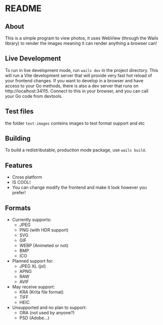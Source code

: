 # README

## About

This is a simple program to view photos, it uses WebView (through the Wails library) to render the images meaning it can render anything a browser can!
## Live Development

To run in live development mode, run `wails dev` in the project directory. This will run a Vite development
server that will provide very fast hot reload of your frontend changes. If you want to develop in a browser
and have access to your Go methods, there is also a dev server that runs on http://localhost:34115. Connect
to this in your browser, and you can call your Go code from devtools.

## Test files
the folder `test-images` conteins images to test format support and etc

## Building

To build a redistributable, production mode package, use `wails build`.

## Features
- Cross platform
- IS COOL!
- You can change modify the frontend and make it look however you prefer!

## Formats
- Currently supports:
    - JPEG
    - PNG (with HDR support)
    - SVG
    - GIF
    - WEBP (Animeted or not)
    - BMP
    - ICO
- Planned support for:
    - JPEG XL (jxl)
    - APNG
    - RAW
    - AVIF
- May receive support:
    - KRA (Krita file format)
    - TIFF
    - HEIC
- Unsupported and no plan to support:
    - ORA (not used by anyone?)
    - PSD (Adobe...)